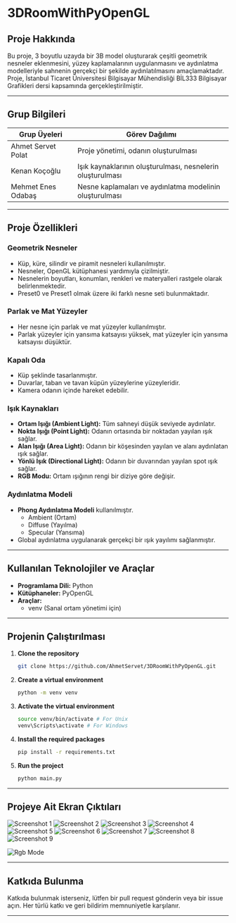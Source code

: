 # 3DRoomWithPyOpenGL

## Proje Hakkında

Bu proje, 3 boyutlu uzayda bir 3B model oluşturarak çeşitli geometrik nesneler eklenmesini, yüzey kaplamalarının uygulanmasını ve aydınlatma modelleriyle sahnenin gerçekçi bir şekilde aydınlatılmasını amaçlamaktadır. Proje, İstanbul Ticaret Üniversitesi Bilgisayar Mühendisliği BİL333 Bilgisayar Grafikleri dersi kapsamında gerçekleştirilmiştir.

---

## Grup Bilgileri

| Grup Üyeleri       | Görev Dağılımı                                             |
| ------------------ | ---------------------------------------------------------- |
| Ahmet Servet Polat | Proje yönetimi, odanın oluşturulması                       |
| Kenan Koçoğlu      | Işık kaynaklarının oluşturulması, nesnelerin oluşturulması |
| Mehmet Enes Odabaş | Nesne kaplamaları ve aydınlatma modelinin oluşturulması    |

---

## Proje Özellikleri

### Geometrik Nesneler

-   Küp, küre, silindir ve piramit nesneleri kullanılmıştır.
-   Nesneler, OpenGL kütüphanesi yardımıyla çizilmiştir.
-   Nesnelerin boyutları, konumları, renkleri ve materyalleri rastgele olarak belirlenmektedir.
-   Preset0 ve Preset1 olmak üzere iki farklı nesne seti bulunmaktadır.

### Parlak ve Mat Yüzeyler

-   Her nesne için parlak ve mat yüzeyler kullanılmıştır.
-   Parlak yüzeyler için yansıma katsayısı yüksek, mat yüzeyler için yansıma katsayısı düşüktür.

### Kapalı Oda

-   Küp şeklinde tasarlanmıştır.
-   Duvarlar, taban ve tavan küpün yüzeylerine yüzeyleridir.
-   Kamera odanın içinde hareket edebilir.

### Işık Kaynakları

-   **Ortam Işığı (Ambient Light):** Tüm sahneyi düşük seviyede aydınlatır.
-   **Nokta Işığı (Point Light):** Odanın ortasında bir noktadan yayılan ışık sağlar.
-   **Alan Işığı (Area Light):** Odanın bir köşesinden yayılan ve alanı aydınlatan ışık sağlar.
-   **Yönlü Işık (Directional Light):** Odanın bir duvarından yayılan spot ışık sağlar.
-   **RGB Modu:** Ortam ışığının rengi bir diziye göre değişir.

### Aydınlatma Modeli

-   **Phong Aydınlatma Modeli** kullanılmıştır.
    -   Ambient (Ortam)
    -   Diffuse (Yayılma)
    -   Specular (Yansıma)
-   Global aydınlatma uygulanarak gerçekçi bir ışık yayılımı sağlanmıştır.

---

## Kullanılan Teknolojiler ve Araçlar

-   **Programlama Dili:** Python
-   **Kütüphaneler:** PyOpenGL
-   **Araçlar:**
    -   venv (Sanal ortam yönetimi için)

---

## Projenin Çalıştırılması

1. **Clone the repository**

    ```bash
    git clone https://github.com/AhmetServet/3DRoomWithPyOpenGL.git
    ```

2. **Create a virtual environment**

    ```bash
    python -m venv venv
    ```

3. **Activate the virtual environment**

    ```bash
    source venv/bin/activate # For Unix
    venv\Scripts\activate # For Windows
    ```

4. **Install the required packages**

    ```bash
    pip install -r requirements.txt
    ```

5. **Run the project**

    ```bash
    python main.py
    ```

---

## Projeye Ait Ekran Çıktıları

![Screenshot 1](screenshots/1.png)
![Screenshot 2](screenshots/2.png)
![Screenshot 3](screenshots/3.png)
![Screenshot 4](screenshots/4.png)
![Screenshot 5](screenshots/5.png)
![Screenshot 6](screenshots/6.png)
![Screenshot 7](screenshots/7.png)
![Screenshot 8](screenshots/8.png)
![Screenshot 9](screenshots/9.png)

![Rgb Mode](screenshots/rgb_mode.gif)

---

## Katkıda Bulunma

Katkıda bulunmak isterseniz, lütfen bir pull request gönderin veya bir issue açın. Her türlü katkı ve geri bildirim memnuniyetle karşılanır.

---

